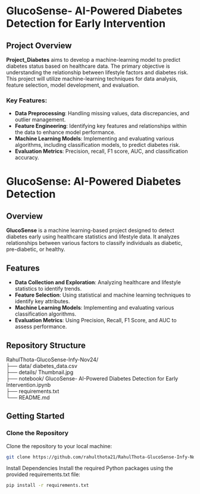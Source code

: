# GlucoSense- AI-Powered Diabetes Detection for Early Intervention

## Project Overview

**Project_Diabetes** aims to develop a machine-learning model to predict diabetes status based on healthcare data. The primary objective is understanding the relationship between lifestyle factors and diabetes risk. This project will utilize machine-learning techniques for data analysis, feature selection, model development, and evaluation.

### Key Features:
- **Data Preprocessing**: Handling missing values, data discrepancies, and outlier management.
- **Feature Engineering**: Identifying key features and relationships within the data to enhance model performance.
- **Machine Learning Models**: Implementing and evaluating various algorithms, including classification models, to predict diabetes risk.
- **Evaluation Metrics**: Precision, recall, F1 score, AUC, and classification accuracy.


# GlucoSense: AI-Powered Diabetes Detection

## Overview
**GlucoSense** is a machine learning-based project designed to detect diabetes early using healthcare statistics and lifestyle data. It analyzes relationships between various factors to classify individuals as diabetic, pre-diabetic, or healthy.

## Features
- **Data Collection and Exploration**: Analyzing healthcare and lifestyle statistics to identify trends.
- **Feature Selection**: Using statistical and machine learning techniques to identify key attributes.
- **Machine Learning Models**: Implementing and evaluating various classification algorithms.
- **Evaluation Metrics**: Using Precision, Recall, F1 Score, and AUC to assess performance.

## Repository Structure
RahulThota-GlucoSense-Infy-Nov24/ \
├── data/ diabetes_data.csv \
├── details/ Thumbnail.jpg \
├── notebook/ GlucoSense- AI-Powered Diabetes Detection for Early Intervention.ipynb \
├── requirements.txt\
└── README.md



## Getting Started

### Clone the Repository
Clone the repository to your local machine:
```bash
git clone https://github.com/rahulthota21/RahulThota-GlucoSense-Infy-Nov24.git
```

Install Dependencies
Install the required Python packages using the provided requirements.txt file:

```bash
pip install -r requirements.txt
